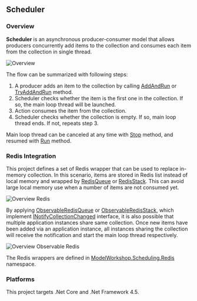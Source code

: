## Scheduler

### Overview

**Scheduler** is an asynchronous producer-consumer model that allows producers concurrently add items to the collection and consumes each item from the collection in single thread.

![Overview](https://raw.githubusercontent.com/rvhuang/Scheduler/master/doc/images/scheduler-overview.png)

The flow can be summarized with following steps:

1. A producer adds an item to the collection by calling [AddAndRun](https://github.com/rvhuang/Scheduler/blob/master/src/ModelWorkshop.Scheduling/Scheduler.cs#L182) or [TryAddAndRun](https://github.com/rvhuang/Scheduler/blob/master/src/ModelWorkshop.Scheduling/Scheduler.cs#L232) method. 
2. Scheduler checks whether the item is the first one in the collection. If so, the main loop thread will be launched. 
3. Action consumes the item from the collection.
4. Scheduler checks whether the collection is empty. If so, main loop thread ends. If not, repeats step 3. 

Main loop thread can be canceled at any time with [Stop](https://github.com/rvhuang/Scheduler/blob/master/src/ModelWorkshop.Scheduling/Scheduler.cs#L277) method, and resumed with [Run](https://github.com/rvhuang/Scheduler/blob/master/src/ModelWorkshop.Scheduling/Scheduler.cs#L138) method.

### Redis Integration

This project defines a set of Redis wrapper that can be used to replace in-memory collection. In this scenario, items are stored in Redis list instead of local memory and wrapped by [RedisQueue](https://github.com/rvhuang/Scheduler/blob/master/src/ModelWorkshop.Scheduling.Redis/RedisQueue.cs) or [RedisStack](https://github.com/rvhuang/Scheduler/blob/master/src/ModelWorkshop.Scheduling.Redis/RedisStack.cs). This can avoid large local memory use when a number of items are not consumed yet.

![Overview Redis](https://raw.githubusercontent.com/rvhuang/Scheduler/master/doc/images/scheduler-overview-redis.png)

By applying [ObservableRedisQueue](https://github.com/rvhuang/Scheduler/blob/master/src/ModelWorkshop.Scheduling.Redis/ObservableRedisQueue.cs) or [ObservableRedisStack](https://github.com/rvhuang/Scheduler/blob/master/src/ModelWorkshop.Scheduling.Redis/ObservableRedisStack.cs), which implement [INotifyCollectionChanged](https://docs.microsoft.com/en-us/dotnet/core/api/system.collections.specialized.inotifycollectionchanged) interface, it is also possible that multiple application instances share same collection. Once new items have been added via an application instance, all instances sharing the collection will receive the notification and start the main loop thread respectively. 

![Overview Observable Redis](https://raw.githubusercontent.com/rvhuang/Scheduler/master/doc/images/scheduler-overview-observable.png)

The Redis wrappers are defined in [ModelWorkshop.Scheduling.Redis](https://github.com/rvhuang/Scheduler/tree/master/src/ModelWorkshop.Scheduling.Redis) namespace.

### Platforms

This project targets .Net Core and .Net Framework 4.5. 
